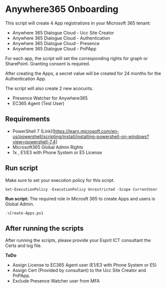 # Anywhere365 Onboarding
This script will create 4 App registrations in your Microsoft 365 tenant:
* Anywhere 365 Dialogue Cloud - Ucc Site Creator
* Anywhere 365 Dialogue Cloud - Authentication
* Anywhere 365 Dialogue Cloud - Presence
* Anywhere 365 Dialogue Cloud - PnPApp

For each app, the script will set the corresponding rights for graph or SharePoint. Granting consent is required.

After creating the Apps, a secret value will be created for 24 months for the Authentication App. 

The script will also create 2 new acocunts. 
* Presence Watcher for Anywhere365
* EC365 Agent (Test User)

## Requirements

* PowerShell 7 (Link)[https://learn.microsoft.com/en-us/powershell/scripting/install/installing-powershell-on-windows?view=powershell-7.4]
* Microsoft365 Global Admin Rights
* 1x , E1/E3 with Phone System or E5 License

## Run script
Make sure to set your execution policy for this script.

    Set-ExecutionPolicy -ExecutionPolicy Unrestricted -Scope CurrentUser

**Run script:**
The required role in Microsft 365 to create Apps and users is Global Admin.

    .\Create-Apps.ps1

## After running the scripts
After running the scripts, please provide your Esprit ICT consultant the Certs and log file. 

**ToDo** 
* Assign License to EC365 Agent user (E1/E3 with Phone System or E5)
* Assign Cert (Provided by consultant) to the Ucc Site Creator and PnPApp. 
* Exclude Presence Watcher user from MFA